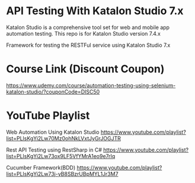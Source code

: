 # API Testing With Katalon Studio 7.x

Katalon Studio is a comprehensive tool set for web and mobile app automation testing. This repo is for Katalon Studio version 7.4.x

Framework for testing the RESTFul service using Katalon Studio 7.x

# Course Link (Discount Coupon)

https://www.udemy.com/course/automation-testing-using-selenium-katalon-studio/?couponCode=DISC50

# YouTube Playlist

Web Automation Using Katalon Studio https://www.youtube.com/playlist?list=PLlsKgYi2Lw70Mz0ohNkLVxtJyGrJOGJTR

Rest API Testing using RestSharp in C# https://www.youtube.com/playlist?list=PLlsKgYi2Lw73ox9LF5VfYMrA1eo9e7rIq

Cucumber Framework(BDD) https://www.youtube.com/playlist?list=PLlsKgYi2Lw73j-yB8SBzrUBpMYL1Jr3M7